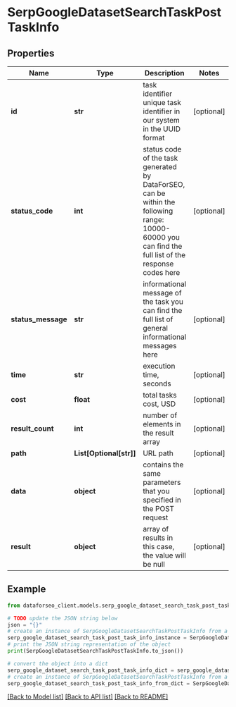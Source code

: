 # SerpGoogleDatasetSearchTaskPostTaskInfo


## Properties

Name | Type | Description | Notes
------------ | ------------- | ------------- | -------------
**id** | **str** | task identifier unique task identifier in our system in the UUID format | [optional] 
**status_code** | **int** | status code of the task generated by DataForSEO, can be within the following range: 10000-60000 you can find the full list of the response codes here | [optional] 
**status_message** | **str** | informational message of the task you can find the full list of general informational messages here | [optional] 
**time** | **str** | execution time, seconds | [optional] 
**cost** | **float** | total tasks cost, USD | [optional] 
**result_count** | **int** | number of elements in the result array | [optional] 
**path** | **List[Optional[str]]** | URL path | [optional] 
**data** | **object** | contains the same parameters that you specified in the POST request | [optional] 
**result** | **object** | array of results in this case, the value will be null | [optional] 

## Example

```python
from dataforseo_client.models.serp_google_dataset_search_task_post_task_info import SerpGoogleDatasetSearchTaskPostTaskInfo

# TODO update the JSON string below
json = "{}"
# create an instance of SerpGoogleDatasetSearchTaskPostTaskInfo from a JSON string
serp_google_dataset_search_task_post_task_info_instance = SerpGoogleDatasetSearchTaskPostTaskInfo.from_json(json)
# print the JSON string representation of the object
print(SerpGoogleDatasetSearchTaskPostTaskInfo.to_json())

# convert the object into a dict
serp_google_dataset_search_task_post_task_info_dict = serp_google_dataset_search_task_post_task_info_instance.to_dict()
# create an instance of SerpGoogleDatasetSearchTaskPostTaskInfo from a dict
serp_google_dataset_search_task_post_task_info_from_dict = SerpGoogleDatasetSearchTaskPostTaskInfo.from_dict(serp_google_dataset_search_task_post_task_info_dict)
```
[[Back to Model list]](../README.md#documentation-for-models) [[Back to API list]](../README.md#documentation-for-api-endpoints) [[Back to README]](../README.md)


